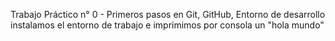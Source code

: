 Trabajo Práctico n° 0 - Primeros pasos en Git, GitHub, Entorno de desarrollo
instalamos el entorno de trabajo e imprimimos por consola un "hola mundo"
